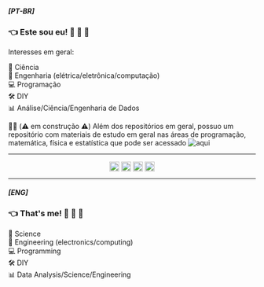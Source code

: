 ##### [PT-BR]
### :point_left: Este sou eu! :wave: :eyes: :metal:

Interesses em geral:

:microscope: Ciência  
:satellite: Engenharia (elétrica/eletrônica/computação)  
:computer: Programação  
:hammer_and_wrench: DIY  
:bar_chart: Análise/Ciência/Engenharia de Dados  

:construction_worker_man: (:warning: em construção :warning:) Além dos repositórios em geral, possuo um repositório com materiais de estudo em geral nas áreas de programação, matemática, física e estatística que pode ser acessado ![aqui](https://github.com/czrpxr/estudos)

---

<p align="center">
  <a href="https://twitter.com/czrpxr" target="_blank"><img align="center" src="https://cdn.jsdelivr.net/npm/simple-icons@3.0.1/icons/twitter.svg" alt="helendiashd" height="20" width="20" /></a>
  <a href="https://instagram.com/czrpxr" target="_blank"><img align="center" src="https://cdn.jsdelivr.net/npm/simple-icons@3.0.1/icons/instagram.svg" alt="helendias.hd" height="20" width="20" /></a>
  <a href="https://linkedin.com/in/czrpxr" target="_blank"><img align="center" src="https://cdn.jsdelivr.net/npm/simple-icons@3.0.1/icons/linkedin.svg" alt="helendiashd" height="20" width="20" /></a>
  <a href="mailto:cezar.peixeiro@gmail.com" target="_blank"><img align="center" src="https://cdn.jsdelivr.net/npm/simple-icons@3.0.1/icons/gmail.svg" alt="helendiashd" height="20" width="20" /></a>
</p>

---

##### [ENG]
### :point_left: That's me! :wave: :eyes: :metal:

:microscope: Science  
:satellite: Engineering (electronics/computing)  
:computer: Programming  
:hammer_and_wrench: DIY  
:bar_chart: Data Analysis/Science/Engineering  
